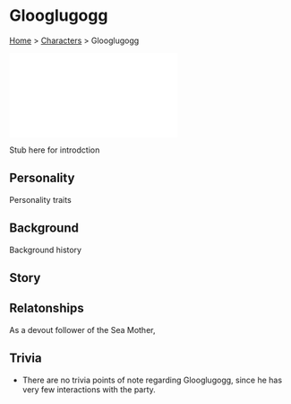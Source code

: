 # Glooglugogg

[Home](../../README.md) > [Characters](../info.md) > Glooglugogg

![Glooglugogg](glooglugogg.md)

Stub here for introdction

## Personality
Personality traits

## Background
Background history

## Story

## Relatonships
As a devout follower of the Sea Mother, 

## Trivia
* There are no trivia points of note regarding Glooglugogg, since he has very few interactions with the party.
